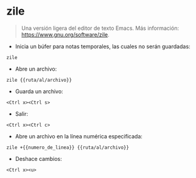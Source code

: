 # zile

> Una versión ligera del editor de texto Emacs.
> Más información: <https://www.gnu.org/software/zile>.

- Inicia un búfer para notas temporales, las cuales no serán guardadas:

`zile`

- Abre un archivo:

`zile {{ruta/al/archivo}}`

- Guarda un archivo:

`<Ctrl x><Ctrl s>`

- Salir:

`<Ctrl x><Ctrl c>`

- Abre un archivo en la línea numérica especificada:

`zile +{{numero_de_linea}} {{ruta/al/archivo}}`

- Deshace cambios:

`<Ctrl x><u>`

